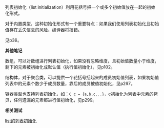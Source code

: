 列表初始化（list initialization）利用花括号把一个或多个初始值放在一起的初始化形式。

对于内置类型，这种初始化形式有一个重要特点：如果我们使用列表初始化且初始值存在丢失信息的风险，编译器将报错。

见p39。

**其他笔记**

数组，可以对数组进行列表初始化，如果没有忽略维度，且初始值数量小于维度，剩下的元素被初始化成默认值（执行值初始化），见p102。

结构体，对于聚合类，可以提供一个花括号括起来的成员初始值列表，如果初始值列表中的元素个数少于成员数量，靠后的成员被值初始化，见p267。

容器类型也支持列表初始化，如：`C c = {a,b,c...}`，c初始化为列表中元素的拷贝，任何遗漏的元素都进行值初始化，见p299。

**相关测试**

[list的列表初始化](../../labs/test_set_list_init.cpp)
